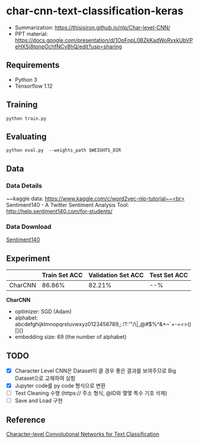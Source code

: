 # char-cnn-text-classification-keras

- Summarization: https://thisisiron.github.io/nlp/Char-level-CNN/
- PPT material: https://docs.google.com/presentation/d/1OpFnpL0BZkKadWoRvxkUbVPeHXSj8tpnpOchfNCv8hQ/edit?usp=sharing

## Requirements
- Python 3
- Tensorflow 1.12

## Training
```
python train.py
```

## Evaluating
```
python eval.py  --weights_path $WEIGHTS_DIR
```

## Data
### Data Details
~~kaggle data: https://www.kaggle.com/c/word2vec-nlp-tutorial~~<br>
Sentiment140 - A Twitter Sentiment Analysis Tool: http://help.sentiment140.com/for-students/

### Data Download
[Sentiment140](http://cs.stanford.edu/people/alecmgo/trainingandtestdata.zip)

## Experiment
|         | Train Set ACC    | Validation Set ACC    | Test Set ACC |
|---------|------------------|-----------------------|----------------|
| CharCNN | 86.86%           | 82.21%                | --%            |

**CharCNN**
- optimizer: SGD (Adam)
- alphabet: abcdefghijklmnopqrstuvwxyz0123456789,;.!?:'\"/\\|_@#$%^&*~`+-=<>()[]{}
- embedding size: 69 (the number of alphabet)

## TODO
- [X] Character Level CNN은 Dataset이 클 경우 좋은 결과를 보여주므로 Big Dataset으로 교체하여 실험
- [X] Jupyter code를 py code 형식으로 변환
- [ ] Text Cleaning 수행 (https:// 주소 형식, @ID와 몇몇 특수 기호 삭제)
- [ ] Save and Load 구현

## Reference
[Character-level Convolutional Networks for Text Classification](https://papers.nips.cc/paper/5782-character-level-convolutional-networks-for-text-classification.pdf)<br>
